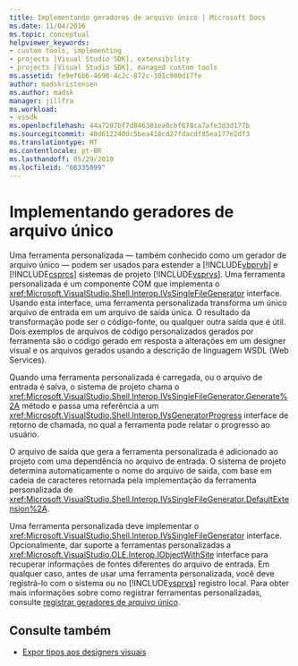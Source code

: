 ```yaml
---
title: Implementando geradores de arquivo único | Microsoft Docs
ms.date: 11/04/2016
ms.topic: conceptual
helpviewer_keywords:
- custom tools, implementing
- projects [Visual Studio SDK], extensibility
- projects [Visual Studio SDK], managed custom tools
ms.assetid: fe9ef6b6-4690-4c2c-872c-301c980d17fe
author: madskristensen
ms.author: madsk
manager: jillfra
ms.workload:
- vssdk
ms.openlocfilehash: 44a7207bf7d846381ea0cbf678ca7afe3d3d177b
ms.sourcegitcommit: 40d612240dc5bea418cd27fdacdf85ea177e2df3
ms.translationtype: MT
ms.contentlocale: pt-BR
ms.lasthandoff: 05/29/2019
ms.locfileid: "66335099"
---
```

# <a name="implementing-single-file-generators"></a>Implementando geradores de arquivo único
Uma ferramenta personalizada — também conhecido como um gerador de arquivo único — podem ser usados para estender a [!INCLUDE[vbprvb](../../code-quality/includes/vbprvb_md.md)] e [!INCLUDE[csprcs](../../data-tools/includes/csprcs_md.md)] sistemas de projeto [!INCLUDE[vsprvs](../../code-quality/includes/vsprvs_md.md)]. Uma ferramenta personalizada é um componente COM que implementa o <xref:Microsoft.VisualStudio.Shell.Interop.IVsSingleFileGenerator> interface. Usando esta interface, uma ferramenta personalizada transforma um único arquivo de entrada em um arquivo de saída única. O resultado da transformação pode ser o código-fonte, ou qualquer outra saída que é útil. Dois exemplos de arquivos de código personalizados gerados por ferramenta são o código gerado em resposta a alterações em um designer visual e os arquivos gerados usando a descrição de linguagem WSDL (Web Services).

 Quando uma ferramenta personalizada é carregada, ou o arquivo de entrada é salva, o sistema de projeto chama o <xref:Microsoft.VisualStudio.Shell.Interop.IVsSingleFileGenerator.Generate%2A> método e passa uma referência a um <xref:Microsoft.VisualStudio.Shell.Interop.IVsGeneratorProgress> interface de retorno de chamada, no qual a ferramenta pode relatar o progresso ao usuário.

 O arquivo de saída que gera a ferramenta personalizada é adicionado ao projeto com uma dependência no arquivo de entrada. O sistema de projeto determina automaticamente o nome do arquivo de saída, com base em cadeia de caracteres retornada pela implementação da ferramenta personalizada de <xref:Microsoft.VisualStudio.Shell.Interop.IVsSingleFileGenerator.DefaultExtension%2A>.

 Uma ferramenta personalizada deve implementar o <xref:Microsoft.VisualStudio.Shell.Interop.IVsSingleFileGenerator> interface. Opcionalmente, dar suporte a ferramentas personalizadas a <xref:Microsoft.VisualStudio.OLE.Interop.IObjectWithSite> interface para recuperar informações de fontes diferentes do arquivo de entrada. Em qualquer caso, antes de usar uma ferramenta personalizada, você deve registrá-lo com o sistema ou no [!INCLUDE[vsprvs](../../code-quality/includes/vsprvs_md.md)] registro local. Para obter mais informações sobre como registrar ferramentas personalizadas, consulte [registrar geradores de arquivo único](../../extensibility/internals/registering-single-file-generators.md).

## <a name="see-also"></a>Consulte também
- [Expor tipos aos designers visuais](../../extensibility/internals/exposing-types-to-visual-designers.md)